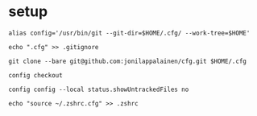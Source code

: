 # setup
`alias config='/usr/bin/git --git-dir=$HOME/.cfg/ --work-tree=$HOME'`

`echo ".cfg" >> .gitignore`

`git clone --bare git@github.com:jonilappalainen/cfg.git $HOME/.cfg`

`config checkout`

`config config --local status.showUntrackedFiles no`

`echo "source ~/.zshrc.cfg" >> .zshrc`

